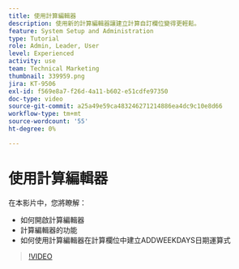 ```yaml
---
title: 使用計算編輯器
description: 使用新的計算編輯器讓建立計算自訂欄位變得更輕鬆。
feature: System Setup and Administration
type: Tutorial
role: Admin, Leader, User
level: Experienced
activity: use
team: Technical Marketing
thumbnail: 339959.png
jira: KT-9506
exl-id: f569e8a7-f26d-4a11-b602-e51cdfe97350
doc-type: video
source-git-commit: a25a49e59ca483246271214886ea4dc9c10e8d66
workflow-type: tm+mt
source-wordcount: '55'
ht-degree: 0%

---
```


# 使用計算編輯器

在本影片中，您將瞭解：

* 如何開啟計算編輯器
* 計算編輯器的功能
* 如何使用計算編輯器在計算欄位中建立ADDWEEKDAYS日期運算式

>[!VIDEO](https://video.tv.adobe.com/v/339959/?quality=12&learn=on)
